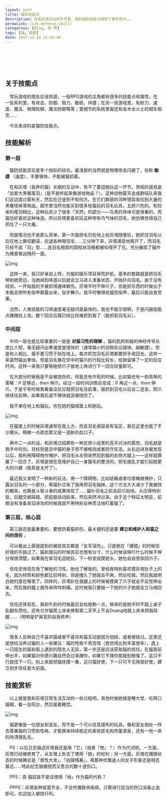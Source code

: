 ```yaml
---
layout: post
title: 猫防技能点
description: 在和灰塔互动的岁月里，我的猫防技能点得到了稳步提升……
permalink: /cat-defense-skill/
categories: [Blog, 视·界]
tags: [猫, 技能]
date: 2017-12-24 22:34:56
---
```


# 　

## 关于技能点

　常玩游戏的朋友应该知道，一般RPG游戏的主角都有很多的技能点和属性，在一些系列里，有攻击、防御、智力、敏统、帅捷；在另一些游戏里，有耐力、速度、魔法、物理防御、魔法防御等等；更细节的系统里面还有金木水火土的相生相克……

　今天来讲的是猫防技能点。

## 技能解析

### 第一层

　猫防技能其实是多个指标的综合。最浅层的当然就是物理攻击闪避了，俗称 **敏捷** （速度），手要够快，不能被猫抓着。

　在和灰塔（我养的猫）长期的互动中，免不了要逗她玩这一环节。常规的道具是「加拿大黑雁尾羽」（是不是听起来像游戏物品？）。这种动物夏天会成群结队来我们这边度过夏秋天，然后在迁徙到不知何方。在它们群居的河畔很容易捡到大量的黑雁怪掉落物品。超市里当然也能买到很多给猫玩的羽毛玩具，五颜六色的。和捡来的尾羽相比，这种玩具少了很多「天然」的部分——鸟类的体味可是很重的，而猫恰好喜欢这种味道。所以灰塔更喜欢玩这种带有鸟气味的羽毛，她仿佛觉得自己抓住了一只大雁。

　但是情况也不是那么简单。第一次我把毛仍在地上给灰塔随便玩，她抓住羽毛以后在地上撕咬翻滚，后退各种蹬羽毛……三分钟下来，灰塔满意地离开了，而羽毛已经不成「羽」型……连羽毛根部的圆柱状羽根都被咬得开了花。充分展现了猫作为捕食者凶残的一面。

![img](http://lanternd.qiniudn.com/Pic4Post/cat-defense-skill/cat1.jpg "hengheng")

　这样一来，我只好亲自上阵，为猫的娱乐项目保驾护航。基本的套路就是把羽毛伸到她旁边，当她闻到味道以后就会立马进入准备状态，开始扑向羽毛。由于没有经验，一开始我的手被抓得遍体鳞伤。灰塔平时不伸爪子，但是抓东西的时候出于本能会把所有指甲都露出来，张牙舞爪。我平时懒得给猫剪指甲，最后只能自食苦果。

　当然，人类技能的习得速度毫无疑问是最快的。我也不能示弱啊，于是闪避技能点蹭蹭往上涨。数个回合后猫已经比较难抓到我了（能抓到羽毛尖）。

### 中间层

　中间一层也是比较重要的一层是 **对猫习性的理解** 。猫的肌肉和脑的神经传导长度比人短，毫无疑问出拳速度是很快的（通常越小的动物反应越快、越敏捷）。但是和人相比，猫手更习惯于贴在地上。每次抓完羽毛灰塔都要把手收回去。这样一来虽然猫出拳快，但是羽毛悬在空中时猫爪的行程比较长，给我留够了一定的反应时间。这样一来我只要等她把爪子放地上再进行下一回合较量即可。

　在大部分时候我是不会被挠伤的，但是总有作死的时候。比如猫也有一些简单的策略：If 足够近，then 伸爪。经过一段时间训练后变成：If 再近一点，then 伸爪。于是乎有时候我看猫没反应就把羽毛往前凑，猫抓到羽毛以后会二连击，把爪继续往前伸。如果我后退不够快就该被挠伤了。

　我不单在地上和猫玩，也在她的猫城堡上和她玩。

![img](http://lanternd.qiniudn.com/Pic4Post/cat-defense-skill/cat4.jpg "Cat castle")

　在猫堡上的时候灰塔通常在我上方，而且羽毛很容易有盲区，我在这里也栽了不少跟头。稍微一点疏忽那又是一道新的血口子。

　再中二一点的话，和灰塔过招颇有一种武侠小说里的高手对决的感觉。羽毛就是我手中的剑，目标则是击中猫的身子而不被格挡或者防守反击。从右边进攻被发现以后，我利用障碍物作掩护，把羽毛从左侧突然怼到猫的右侧大腿上——这样就算赢了一回合了。灰塔是很在意维护自己一身猫毛的整洁的，把毛拨乱才能引起她更大的兴趣（我真是太坏了）。

　最近我又发明了一种新的玩法，用一个障碍物，比如纸箱或者垃圾桶做掩护，只露出羽毛的一小部分，等猫扑过来了我再把羽毛抽掉。这个方法大大减少了我被挠的概率。也算是斗智斗勇的成果体现了……猫扑羽毛之前会前爪贴地，头压得特别低，后腿交替踩踏，把屁股扭动起来，然后突然冲过来。由于这个特征太明显，前期没有准备发动进攻的时候我就不用特别全神贯注地盯着猫了。

### 第三层，核心层

　第三层还是最重要的，要想防着猫抓伤，最关键的还是要 **建立和维护人和猫之间的信任** 。

　可以看出上面我提到的被挠其实都是「友军误伤」。只是她在「捕猎」的时候恰好我的手路过了。猫和我玩的时候其实也很有分寸，什么时候该伸爪什么时候不伸分得很清楚。如果我在拿羽毛逗她玩，下一秒变成摸她头，她也会自觉收回爪子。

　信任还体现在我了解她的习性，她也了解我的。曾经我特别喜欢摸灰塔肚子上的毛，因为材质和颜色都比较特别，但是撸久了她就会不爽，然后咬我。然后我就明白她的度在哪里了。同样的，灰塔趴在我腿上的时候被摸爽了爪子就会不自觉伸出来，然后我的腿上就传来阵阵刺痛。这时候我只要碰一下她的爪子她就会立马缩回去。

　信任还体现在，我和牛奶的时候最后会给她剩一点，换来的是她平时不跳上桌子乱翻东西吃。还有允许猫爬上床来换取第二天早上不会Duang地跳上床来把我踩醒……（明明是铲屎官的自我修养）

![img](http://lanternd.qiniudn.com/Pic4Post/cat-defense-skill/cat3.jpg "cat butt")

　很多人反映自己不喜欢猫或者不喜欢和猫互动是因为怕挠，或者被挠过。这里还是想给没养过猫的人一些建议：猫的性格千奇百怪（我觉得比狗丰富很多），遇上一只陌生的猫和街上遇到的陌生人无异，第一步还是应该获取猫的信任。在猫面前伸出手，如果猫对你感兴趣自然会过来蹭你，如果它不理你那就别勉强了。这只不行就找下一只。别上来就把猫抚摸一番，这只猫好使，下一只可不见得就好使。建立初步信任是大前提。

## 技能赏析

　以上就是我和灰塔日常生活互动的一些过程吧。其他时候她就是睡大觉，吃两口猫粮，看一会阳台，然后接着睡觉。

![img](http://lanternd.qiniudn.com/Pic4Post/cat-defense-skill/cat2.jpg "lazy cat")

　猫更像是一位朋友和室友，而不是一个可以任意摆布的玩具。像和室友相处一样去尊重猫的习惯和性格，才能换来持续稳定的柔软皮毛和热量源泉，还有一地一床的待清理乱毛。

　PS：以后日志描述灰塔我还是用「它」（或者「牠」？）作为代词吧。一方面，灰塔已经被绝育了，从生理上失去了使用「她」的权利；另一方面，灰塔在捕猎状态的时候确实是「兽性大发」、「凶狠残暴」，离那种优雅迷人的女子形象还是相去甚远……特此纪念我被挠而又愈合的数十道伤口。

　PPS：真·猫奴是不是该使用「祂」作为猫的代称？

　PPPS：灰塔各种疫苗齐全，不会传播致命疾病。只需进行适当的伤口消毒止血即可。欢迎加入被挠行列。
